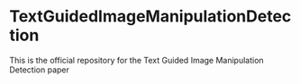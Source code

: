 # TextGuidedImageManipulationDetection
This is the official repository for the Text Guided Image Manipulation Detection paper
